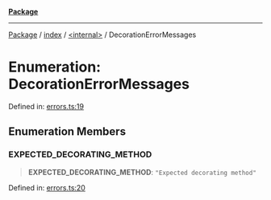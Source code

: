 [**Package**](../../../README.md)

***

[Package](../../../modules.md) / [index](../../README.md) / [\<internal\>](../README.md) / DecorationErrorMessages

# Enumeration: DecorationErrorMessages

Defined in: [errors.ts:19](https://github.com/AlexXanderGrib/monads-io/blob/d65e47796764202dffd7314b61c2ea9cedbb26e8/src/errors.ts#L19)

## Enumeration Members

### EXPECTED\_DECORATING\_METHOD

> **EXPECTED\_DECORATING\_METHOD**: `"Expected decorating method"`

Defined in: [errors.ts:20](https://github.com/AlexXanderGrib/monads-io/blob/d65e47796764202dffd7314b61c2ea9cedbb26e8/src/errors.ts#L20)
